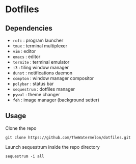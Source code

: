 # Dotfiles

## Dependencies
* `rofi` : program launcher 
* `tmux` : terminal multiplexer
* `vim` : editor
* `emacs` : editor
* `termite` : terminal emulator
* `i3` : tiling window manager
* `dunst` : notifications daemon
* `compton` : window manager compositor
* `polybar` : status bar
* `sequestrum` : dotfiles manager
* `pywal` : theme changer
* `feh` : image manager (background setter)

## Usage
Clone the repo

`git clone https://github.com/TheWatermelon/dotfiles.git`


Launch sequestrum inside the repo directory

`sequestrum -i all`
